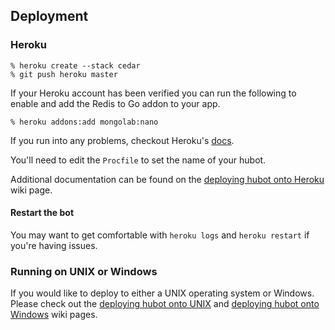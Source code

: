 ## Deployment

### Heroku

    % heroku create --stack cedar
    % git push heroku master

If your Heroku account has been verified you can run the following to enable
and add the Redis to Go addon to your app.

    % heroku addons:add mongolab:nano

If you run into any problems, checkout Heroku's [docs][heroku-node-docs].

You'll need to edit the `Procfile` to set the name of your hubot.

Additional documentation can be found on the
[deploying hubot onto Heroku][deploy-heroku] wiki page.

#### Restart the bot

You may want to get comfortable with `heroku logs` and `heroku restart`
if you're having issues.

### Running on UNIX or Windows

If you would like to deploy to either a UNIX operating system or Windows.
Please check out the [deploying hubot onto UNIX][deploy-unix] and
[deploying hubot onto Windows][deploy-windows] wiki pages.

[heroku-node-docs]: http://devcenter.heroku.com/articles/node-js
[deploy-heroku]: https://github.com/github/hubot/blob/master/docs/deploying/heroku.md
[deploy-unix]: https://github.com/github/hubot/blob/master/docs/deploying/unix.md
[deploy-windows]: https://github.com/github/hubot/blob/master/docs/deploying/unix.md

